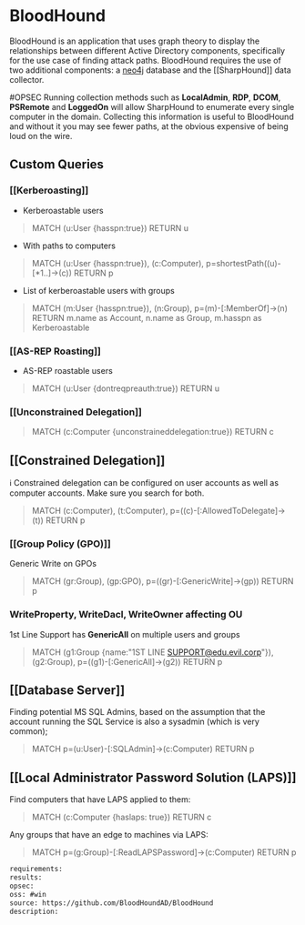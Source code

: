 # BloodHound

BloodHound is an application that uses graph theory to display the relationships between different Active Directory components, specifically for the use case of finding attack paths. BloodHound requires the use of two additional components: a [neo4j](https://neo4j.com/) database and the [[SharpHound]] data collector.

#OPSEC Running collection methods such as **LocalAdmin**, **RDP**, **DCOM**, **PSRemote** and **LoggedOn** will allow SharpHound to enumerate every single computer in the domain. Collecting this information is useful to BloodHound and without it you may see fewer paths, at the obvious expensive of being loud on the wire.

## Custom Queries
### [[Kerberoasting]]
- Kerberoastable users
>MATCH (u:User {hasspn:true}) RETURN u
- With paths to computers
>MATCH (u:User {hasspn:true}), (c:Computer), p=shortestPath((u)-[*1..]->(c)) RETURN p
- List of kerberoastable users with groups
> MATCH (m:User {hasspn:true}), (n:Group), p=(m)-[:MemberOf]->(n) RETURN m.name as Account, n.name as Group, m.hasspn as Kerberoastable
### [[AS-REP Roasting]]
- AS-REP roastable users
>MATCH (u:User {dontreqpreauth:true}) RETURN u

### [[Unconstrained Delegation]]
>MATCH (c:Computer {unconstraineddelegation:true}) RETURN c

## [[Constrained Delegation]]
ℹ️ Constrained delegation can be configured on user accounts as well as computer accounts.  Make sure you search for both.
>MATCH (c:Computer), (t:Computer), p=((c)-[:AllowedToDelegate]->(t)) RETURN p

### [[Group Policy (GPO)]]
Generic Write on GPOs
>MATCH (gr:Group), (gp:GPO), p=((gr)-[:GenericWrite]->(gp)) RETURN p

### WriteProperty, WriteDacl, WriteOwner affecting OU
1st Line Support has **GenericAll** on multiple users and groups
>MATCH (g1:Group {name:"1ST LINE SUPPORT@edu.evil.corp"}), (g2:Group), p=((g1)-[:GenericAll]->(g2)) RETURN p

## [[Database Server]]
Finding potential MS SQL Admins, based on the assumption that the account running the SQL Service is also a sysadmin (which is very common);
>MATCH p=(u:User)-[:SQLAdmin]->(c:Computer) RETURN p

## [[Local Administrator Password Solution (LAPS)]]
Find computers that have LAPS applied to them:
>MATCH (c:Computer {haslaps: true}) RETURN c

Any groups that have an edge to machines via LAPS:
>MATCH p=(g:Group)-[:ReadLAPSPassword]->(c:Computer) RETURN p

```meta
requirements: 
results: 
opsec: 
oss: #win
source: https://github.com/BloodHoundAD/BloodHound
description: 
```